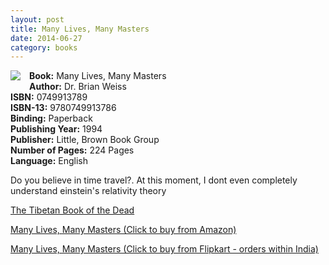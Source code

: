 ```yaml
---
layout: post
title: Many Lives, Many Masters
date: 2014-06-27
category: books
---
```


<img style="clear: right; float: left; margin-bottom: 1em; margin-right: 1em;" 
src="{{site.img-url}}/many-lives-many-masters-brian-weiss.jpg"/>   

**Book:** Many Lives, Many Masters  
**Author:** Dr. Brian Weiss  
**ISBN:** 0749913789  
**ISBN-13:** 9780749913786  
**Binding:** Paperback  
**Publishing Year:** 1994  
**Publisher:** Little, Brown Book Group  
**Number of Pages:** 224 Pages  
**Language:** English  

Do you believe in time travel?. At this moment, I dont even completely understand einstein's relativity theory 

[The Tibetan Book of the Dead](http://www.amazon.com/gp/product/0143104942/ref=as_li_qf_sp_asin_il_tl?ie=UTF8&camp=1789&creative=9325&creativeASIN=0143104942&linkCode=as2&tag=booiverea-20&linkId=PJH742YHTQBKDMON)  

[Many Lives, Many Masters (Click to buy from Amazon)](http://www.amazon.com/gp/product/0671657860/ref=as_li_qf_sp_asin_il_tl?ie=UTF8&camp=1789&creative=9325&creativeASIN=0671657860&linkCode=as2&tag=booiverea-20&linkId=XIT6B5JKV5N5AMDV)  
  
[Many Lives, Many Masters (Click to buy from Flipkart - orders within India)](http://www.flipkart.com/many-lives-masters/p/itmduub6wzkbxbmy?pid=9780749913786&affid=INPremkblo)  
